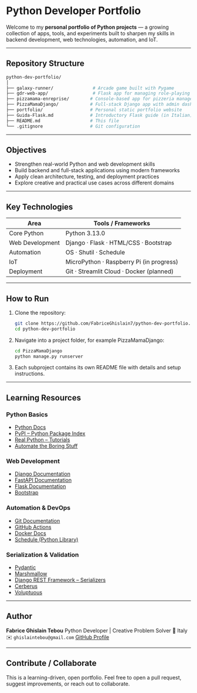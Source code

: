 # Python Developer Portfolio

Welcome to my **personal portfolio of Python projects** — a growing collection of apps, tools, and experiments built to sharpen my skills in backend development, web technologies, automation, and IoT.

---

## Repository Structure

```bash
python-dev-portfolio/
│
├── galaxy-runner/               # Arcade game built with Pygame
├── gdr-web-app/                 # Flask app for managing role-playing campaigns
├── pizzamama-enreprise/        # Console-based app for pizzeria management
├── PizzaMamaDjango/            # Full-stack Django app with admin dashboard
├── portfolio/                  # Personal static portfolio website
├── Guida-Flask.md              # Introductory Flask guide (in Italian)
├── README.md                   # This file
└── .gitignore                  # Git configuration
````

---

## Objectives

* Strengthen real-world Python and web development skills
* Build backend and full-stack applications using modern frameworks
* Apply clean architecture, testing, and deployment practices
* Explore creative and practical use cases across different domains

---

## Key Technologies

| Area            | Tools / Frameworks                       |
| --------------- | ---------------------------------------- |
| Core Python     | Python 3.13.0                            |
| Web Development | Django · Flask · HTML/CSS · Bootstrap    |
| Automation      | OS · Shutil · Schedule                   |
| IoT             | MicroPython · Raspberry Pi (in progress) |
| Deployment      | Git · Streamlit Cloud · Docker (planned) |

---

## How to Run

1. Clone the repository:

   ```bash
   git clone https://github.com/FabriceGhislain7/python-dev-portfolio.git
   cd python-dev-portfolio
   ```

2. Navigate into a project folder, for example PizzaMamaDjango:

   ```bash
   cd PizzaMamaDjango
   python manage.py runserver
   ```

3. Each subproject contains its own README file with details and setup instructions.

---

## Learning Resources

### Python Basics

* [Python Docs](https://docs.python.org/3/)
* [PyPI – Python Package Index](https://pypi.org/)
* [Real Python – Tutorials](https://realpython.com/)
* [Automate the Boring Stuff](https://automatetheboringstuff.com/)

### Web Development

* [Django Documentation](https://docs.djangoproject.com/)
* [FastAPI Documentation](https://fastapi.tiangolo.com/)
* [Flask Documentation](https://flask.palletsprojects.com/)
* [Bootstrap](https://getbootstrap.com/)

### Automation & DevOps

* [Git Documentation](https://git-scm.com/doc)
* [GitHub Actions](https://docs.github.com/en/actions)
* [Docker Docs](https://docs.docker.com/)
* [Schedule (Python Library)](https://schedule.readthedocs.io/en/stable/)

### Serialization & Validation

* [Pydantic](https://pydantic.dev/)
* [Marshmallow](https://marshmallow.readthedocs.io/en/stable/)
* [Django REST Framework – Serializers](https://www.django-rest-framework.org/api-guide/serializers/)
* [Cerberus](https://docs.python-cerberus.org/en/stable/)
* [Voluptuous](https://alecthomas.github.io/voluptuous/)

---

## Author

**Fabrice Ghislain Tebou**
Python Developer | Creative Problem Solver
📍 Italy
✉️ `ghislaintebou@gmail.com`
[GitHub Profile](https://github.com/FabriceGhislain7)

---

## Contribute / Collaborate

This is a learning-driven, open portfolio.
Feel free to open a pull request, suggest improvements, or reach out to collaborate.

